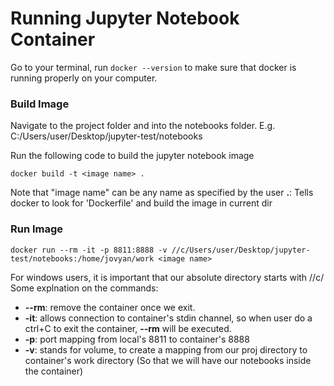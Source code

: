 # Running Jupyter Notebook Container

Go to your terminal, run `docker --version` to make sure that docker is running properly on your computer.

### Build Image

Navigate to the project folder and into the notebooks folder.
E.g. C:/Users/user/Desktop/jupyter-test/notebooks

Run the following code to build the jupyter notebook image
```
docker build -t <image name> .
```
Note that "image name" can be any name as specified by the user
**.**: Tells docker to look for 'Dockerfile' and build the image in current dir

### Run Image
```
docker run --rm -it -p 8811:8888 -v //c/Users/user/Desktop/jupyter-test/notebooks:/home/jovyan/work <image name>
```
For windows users, it is important that our absolute directory starts with //c/
Some explnation on the commands:
- **--rm**: remove the container once we exit.
- **-it**: allows connection to container's stdin channel, so when user do a ctrl+C to exit the container, **--rm** will be executed.
- **-p**: port mapping from local's 8811 to container's 8888
- **-v**: stands for volume, to create a mapping from our proj directory to container's work directory (So that we will have our notebooks inside the container)

